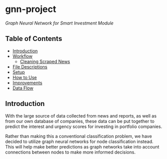 # gnn-project
*Graph Neural Network for Smart Investment Module*

## Table of Contents
* [Introduction](#introduction)
* [Workflow](#workflow)
  * [Cleaning Scraped News](#1-cleaning-scraped-news)
* [File Descriptions](#file-descriptions)
* [Setup](#setup)
* [How to Use](#how-to-use)
* [Improvements](#improvements)
* [Data Flow](#data-flow)

## Introduction
With the large source of data collected from news and reports, as well as from our own database of companies, these data can be put together to predict the interest and urgency scores for investing in portfolio companies. 

Rather than making this a conventional classification problem, we have decided to utilize graph neural networks for node classification instead. This will help make better predictions as graph networks take into account connections between nodes to make more informed decisions.
